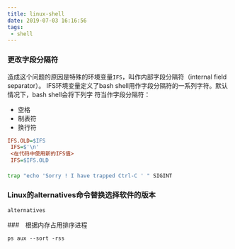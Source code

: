 ```yaml
---
title: linux-shell
date: 2019-07-03 16:16:56
tags:
 - shell
---
```




### 更改字段分隔符
造成这个问题的原因是特殊的环境变量`IFS`，叫作内部字段分隔符（internal field separator）。
IFS环境变量定义了bash shell用作字段分隔符的一系列字符。默认情况下，bash shell会将下列字
符当作字段分隔符：
- 空格
- 制表符
- 换行符


```cfg
IFS.OLD=$IFS 
 IFS=$'\n' 
 <在代码中使用新的IFS值> 
 IFS=$IFS.OLD
```

####  

```sh
trap "echo 'Sorry ! I have trapped Ctrl-C ' " SIGINT
```


### Linux的alternatives命令替换选择软件的版本

```bash
alternatives
```

###　根据内存占用排序进程

`ps aux --sort -rss`